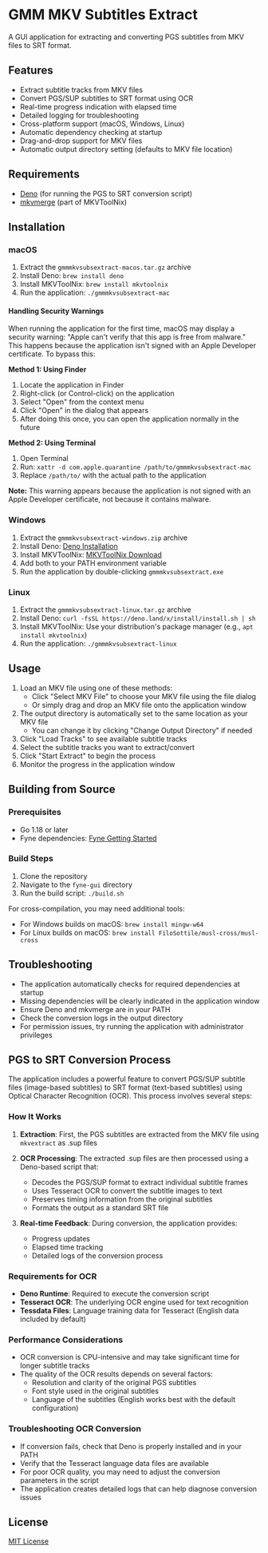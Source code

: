 # GMM MKV Subtitles Extract

A GUI application for extracting and converting PGS subtitles from MKV files to SRT format.

## Features

- Extract subtitle tracks from MKV files
- Convert PGS/SUP subtitles to SRT format using OCR
- Real-time progress indication with elapsed time
- Detailed logging for troubleshooting
- Cross-platform support (macOS, Windows, Linux)
- Automatic dependency checking at startup
- Drag-and-drop support for MKV files
- Automatic output directory setting (defaults to MKV file location)

## Requirements

- [Deno](https://deno.land/) (for running the PGS to SRT conversion script)
- [mkvmerge](https://mkvtoolnix.download/) (part of MKVToolNix)

## Installation

### macOS

1. Extract the `gmmmkvsubsextract-macos.tar.gz` archive
2. Install Deno: `brew install deno`
3. Install MKVToolNix: `brew install mkvtoolnix`
4. Run the application: `./gmmmkvsubsextract-mac`

#### Handling Security Warnings

When running the application for the first time, macOS may display a security warning: "Apple can't verify that this app is free from malware." This happens because the application isn't signed with an Apple Developer certificate. To bypass this:

**Method 1: Using Finder**
1. Locate the application in Finder
2. Right-click (or Control-click) on the application
3. Select "Open" from the context menu
4. Click "Open" in the dialog that appears
5. After doing this once, you can open the application normally in the future

**Method 2: Using Terminal**
1. Open Terminal
2. Run: `xattr -d com.apple.quarantine /path/to/gmmmkvsubsextract-mac`
3. Replace `/path/to/` with the actual path to the application

**Note:** This warning appears because the application is not signed with an Apple Developer certificate, not because it contains malware.

### Windows

1. Extract the `gmmmkvsubsextract-windows.zip` archive
2. Install Deno: [Deno Installation](https://deno.land/#installation)
3. Install MKVToolNix: [MKVToolNix Download](https://mkvtoolnix.download/downloads.html)
4. Add both to your PATH environment variable
5. Run the application by double-clicking `gmmmkvsubsextract.exe`

### Linux

1. Extract the `gmmmkvsubsextract-linux.tar.gz` archive
2. Install Deno: `curl -fsSL https://deno.land/x/install/install.sh | sh`
3. Install MKVToolNix: Use your distribution's package manager (e.g., `apt install mkvtoolnix`)
4. Run the application: `./gmmmkvsubsextract-linux`

## Usage

1. Load an MKV file using one of these methods:
   - Click "Select MKV File" to choose your MKV file using the file dialog
   - Or simply drag and drop an MKV file onto the application window
2. The output directory is automatically set to the same location as your MKV file
   - You can change it by clicking "Change Output Directory" if needed
3. Click "Load Tracks" to see available subtitle tracks
4. Select the subtitle tracks you want to extract/convert
5. Click "Start Extract" to begin the process
6. Monitor the progress in the application window

## Building from Source

### Prerequisites

- Go 1.18 or later
- Fyne dependencies: [Fyne Getting Started](https://developer.fyne.io/started/)

### Build Steps

1. Clone the repository
2. Navigate to the `fyne-gui` directory
3. Run the build script: `./build.sh`

For cross-compilation, you may need additional tools:
- For Windows builds on macOS: `brew install mingw-w64`
- For Linux builds on macOS: `brew install FiloSottile/musl-cross/musl-cross`

## Troubleshooting

- The application automatically checks for required dependencies at startup
- Missing dependencies will be clearly indicated in the application window
- Ensure Deno and mkvmerge are in your PATH
- Check the conversion logs in the output directory
- For permission issues, try running the application with administrator privileges

## PGS to SRT Conversion Process

The application includes a powerful feature to convert PGS/SUP subtitle files (image-based subtitles) to SRT format (text-based subtitles) using Optical Character Recognition (OCR). This process involves several steps:

### How It Works

1. **Extraction**: First, the PGS subtitles are extracted from the MKV file using `mkvextract` as .sup files

2. **OCR Processing**: The extracted .sup files are then processed using a Deno-based script that:
   - Decodes the PGS/SUP format to extract individual subtitle frames
   - Uses Tesseract OCR to convert the subtitle images to text
   - Preserves timing information from the original subtitles
   - Formats the output as a standard SRT file

3. **Real-time Feedback**: During conversion, the application provides:
   - Progress updates
   - Elapsed time tracking
   - Detailed logs of the conversion process

### Requirements for OCR

- **Deno Runtime**: Required to execute the conversion script
- **Tesseract OCR**: The underlying OCR engine used for text recognition
- **Tessdata Files**: Language training data for Tesseract (English data included by default)

### Performance Considerations

- OCR conversion is CPU-intensive and may take significant time for longer subtitle tracks
- The quality of the OCR results depends on several factors:
  - Resolution and clarity of the original PGS subtitles
  - Font style used in the original subtitles
  - Language of the subtitles (English works best with the default configuration)

### Troubleshooting OCR Conversion

- If conversion fails, check that Deno is properly installed and in your PATH
- Verify that the Tesseract language data files are available
- For poor OCR quality, you may need to adjust the conversion parameters in the script
- The application creates detailed logs that can help diagnose conversion issues

## License

[MIT License](LICENSE)
